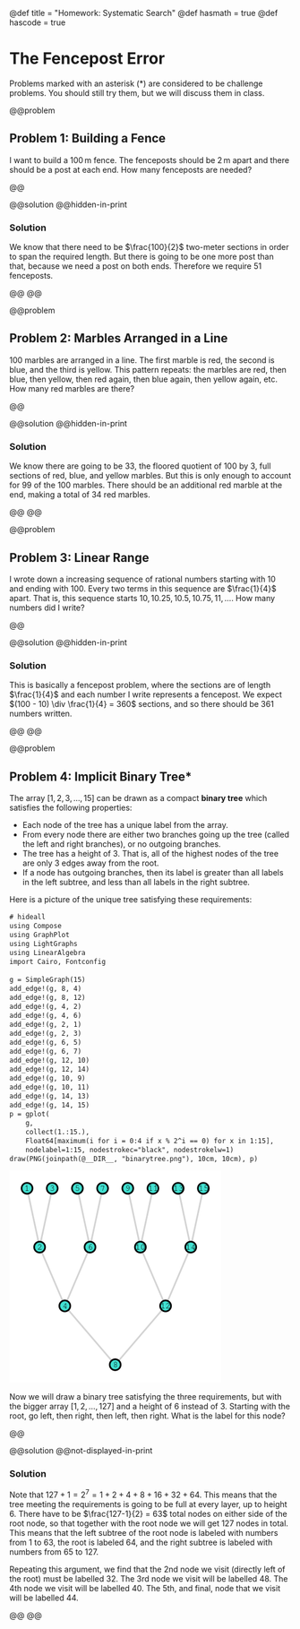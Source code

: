 @def title = "Homework: Systematic Search"
@def hasmath = true
@def hascode = true

# The Fencepost Error

Problems marked with an asterisk (*) are considered to be challenge problems. You should
still try them, but we will discuss them in class.

@@problem

## Problem 1: Building a Fence

I want to build a $100\,\mathrm{m}$ fence. The fenceposts should be $2\,\mathrm{m}$ apart
and there should be a post at each end. How many fenceposts are needed?

@@

@@solution
@@hidden-in-print

### Solution

We know that there need to be $\frac{100}{2}$ two-meter sections in order to span the
required length. But there is going to be one more post than that, because we need a post on
both ends. Therefore we require $51$ fenceposts.

@@
@@

@@problem

## Problem 2: Marbles Arranged in a Line

$100$ marbles are arranged in a line. The first marble is red, the second is blue, and the
third is yellow. This pattern repeats: the marbles are red, then blue, then yellow, then red
again, then blue again, then yellow again, etc. How many red marbles are there?

@@

@@solution
@@hidden-in-print

### Solution

We know there are going to be $33$, the floored quotient of $100$ by $3$, full sections of
red, blue, and yellow marbles. But this is only enough to account for $99$ of the $100$
marbles. There should be an additional red marble at the end, making a total of $34$ red
marbles.

@@
@@

@@problem

## Problem 3: Linear Range

I wrote down a increasing sequence of rational numbers starting with $10$ and ending with
$100$. Every two terms in this sequence are $\frac{1}{4}$ apart. That is, this sequence
starts $10, 10.25, 10.5, 10.75, 11, \dots$. How many numbers did I write?

@@

@@solution
@@hidden-in-print

### Solution

This is basically a fencepost problem, where the sections are of length $\frac{1}{4}$ and
each number I write represents a fencepost. We expect $(100 - 10) \div \frac{1}{4} = 360$
sections, and so there should be $361$ numbers written.

@@
@@

@@problem

## Problem 4: Implicit Binary Tree*

The array $[1, 2, 3, \dots, 15]$ can be drawn as a compact **binary tree** which satisfies
the following properties:

- Each node of the tree has a unique label from the array.
- From every node there are either two branches going up the tree (called the left and right
  branches), or no outgoing branches.
- The tree has a height of $3$. That is, all of the highest nodes of the tree are only $3$
  edges away from the root.
- If a node has outgoing branches, then its label is greater than all labels in the left
  subtree, and less than all labels in the right subtree.

Here is a picture of the unique tree satisfying these requirements:

```julia:binarytree
# hideall
using Compose
using GraphPlot
using LightGraphs
using LinearAlgebra
import Cairo, Fontconfig

g = SimpleGraph(15)
add_edge!(g, 8, 4)
add_edge!(g, 8, 12)
add_edge!(g, 4, 2)
add_edge!(g, 4, 6)
add_edge!(g, 2, 1)
add_edge!(g, 2, 3)
add_edge!(g, 6, 5)
add_edge!(g, 6, 7)
add_edge!(g, 12, 10)
add_edge!(g, 12, 14)
add_edge!(g, 10, 9)
add_edge!(g, 10, 11)
add_edge!(g, 14, 13)
add_edge!(g, 14, 15)
p = gplot(
    g,
    collect(1.:15.),
    Float64[maximum(i for i = 0:4 if x % 2^i == 0) for x in 1:15],
    nodelabel=1:15, nodestrokec="black", nodestrokelw=1)
draw(PNG(joinpath(@__DIR__, "binarytree.png"), 10cm, 10cm), p)
```

![](/assets/pages/homework/fencepost-problem/code/binarytree.png)

Now we will draw a binary tree satisfying the three requirements, but with the bigger array
$[1, 2, \dots, 127]$ and a height of $6$ instead of $3$. Starting with the root, go left,
then right, then left, then right. What is the label for this node?

@@

@@solution
@@not-displayed-in-print

### Solution

Note that $127+1=2^7=1+2+4+8+16+32+64$. This means that the tree meeting the requirements is
going to be full at every layer, up to height $6$. There have to be $\frac{127-1}{2} = 63$
total nodes on either side of the root node, so that together with the root node we will get
$127$ nodes in total. This means that the left subtree of the root node is labeled with
numbers from $1$ to $63$, the root is labeled $64$, and the right subtree is labeled with
numbers from $65$ to $127$.

Repeating this argument, we find that the 2nd node we visit (directly left of the root) must
be labelled $32$. The 3rd node we visit will be labelled $48$. The 4th node we visit will be
labelled $40$. The 5th, and final, node that we visit will be labelled $44$.

@@
@@
